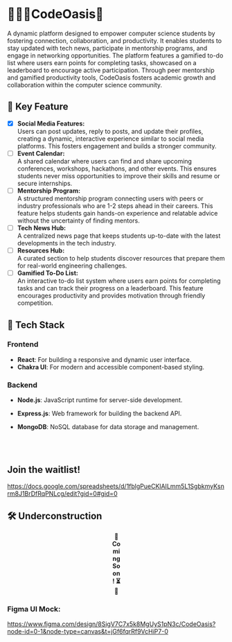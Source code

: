 # 🌴👩‍💻CodeOasis🍂 <br/>
A dynamic platform designed to empower computer science students by fostering connection, collaboration, and productivity. It enables students to stay updated with tech news, participate in mentorship programs, and engage in networking opportunities. The platform features a gamified to-do list where users earn points for completing tasks, showcased on a leaderboard to encourage active participation. Through peer mentorship and gamified productivity tools, CodeOasis fosters academic growth and collaboration within the computer science community.

## 🌟 Key Feature <br/>
* [x] **Social Media Features:** <br/>
Users can post updates, reply to posts, and update their profiles, creating a dynamic, interactive experience similar to social media platforms. This fosters engagement and builds a stronger community. <br/>
* [ ] **Event Calendar:** <br/>
A shared calendar where users can find and share upcoming conferences, workshops, hackathons, and other events. This ensures students never miss opportunities to improve their skills and resume or secure internships. <br/>
* [ ] **Mentorship Program:** <br/>
A structured mentorship program connecting users with peers or industry professionals who are 1-2 steps ahead in their careers. This feature helps students gain hands-on experience and relatable advice without the uncertainty of finding mentors. <br/>
* [ ] **Tech News Hub:** <br/>
A centralized news page that keeps students up-to-date with the latest developments in the tech industry. <br/>
* [ ] **Resources Hub:** <br/>
A curated section to help students discover resources that prepare them for real-world engineering challenges.<br/>
* [ ] **Gamified To-Do List:** <br/>
An interactive to-do list system where users earn points for completing tasks and can track their progress on a leaderboard. This feature encourages productivity and provides motivation through friendly competition.

## 🚀 Tech Stack

### Frontend
- **React**: For building a responsive and dynamic user interface.
- **Chakra UI**: For modern and accessible component-based styling.

### Backend
- **Node.js**: JavaScript runtime for server-side development.
- **Express.js**: Web framework for building the backend API.
- **MongoDB**: NoSQL database for data storage and management.

  <br/>
  <br/>
## Join the waitlist!
https://docs.google.com/spreadsheets/d/1fblgPueCKlAILmm5L1SgbkmyKsnrm8J1BrDfRqPNLcg/edit?gid=0#gid=0
## 🛠 Underconstruction
<div align="center" style=" align-items: center;">
  <span style="display:inline-block; width: 20px; align-items: center;"><strong>🚧 Coming Soon! ⏳👀</strong></span> <!-- Spacer -->
</div>


### Figma UI Mock: </br>
https://www.figma.com/design/8SigV7C7x5k8MgUyS1pN3c/CodeOasis?node-id=0-1&node-type=canvas&t=jGf6fqrRf9VcHiP7-0

